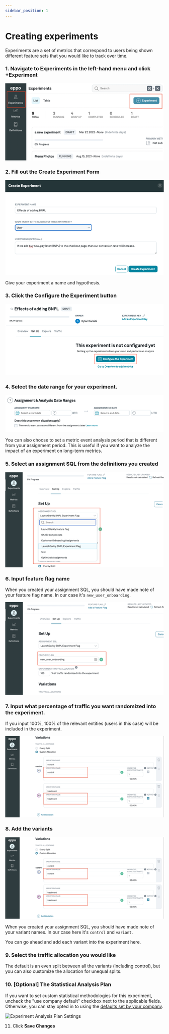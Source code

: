 ```yaml
---
sidebar_position: 1
---
```


# Creating experiments

Experiments are a set of metrics that correspond to users being shown different feature sets that you would like to track over time.

### 1. Navigate to **Experiments** in the left-hand menu and click **+Experiment**

![Create experiment](../../../../static/img/building-experiments/create-experiment.png)

### 2. Fill out the **Create Experiment** Form

![Fill experiment form](../../../../static/img/building-experiments/fill-create-experiment-form.png)

Give your experiment a name and hypothesis.

### 3. Click the **Configure the Experiment** button

![Configure experiment](../../../../static/img/building-experiments/set-up-and-configure-experiment.png)

### 4. Select the date range for your experiment.

![Select dates](../../../../static/img/building-experiments/select-dates.png)

You can also choose to set a metric event analysis period that is different from your assignment period. This is useful if you want to analyze the impact of an experiment on long-term metrics.

### 5. Select an assignment SQL from the definitions you created

![Choose assignment SQL](../../../../static/img/building-experiments/choose-assignment-sql-in-experiment.png)

### 6. Input feature flag name

When you created your assignment SQL, you should have made note of your feature flag name. In our case it's `new_user_onboarding`.

![Configure experiment](../../../../static/img/building-experiments/choose-feature-flag-in-experiment.png)

### 7. Input what percentage of traffic you want randomized into the experiment.

If you input 100%, 100% of the relevant entities (users in this case) will be included in the experiment.

![Percent Traffic](../../../../static/img/building-experiments/name-variants.png)

### 8. Add the variants

![Add variants](../../../../static/img/building-experiments/name-variants.png)

When you created your assignment SQL, you should have made note of your variant names. In our case here it's `control` and `variant`.

You can go ahead and add each variant into the experiment here.

### 9. Select the traffic allocation you would like

The default is an even split between all the variants (including control), but you can also customize the allocation for unequal splits.

### 10. [Optional] The Statistical Analysis Plan 
If you want to set custom statistical methodologies for this experiment, uncheck the "use company default" checkbox next to the applicable fields. Otherwise, you can stay opted in to using the [defaults set by your company](https://docs.geteppo.com/administration/setting-statistical-analysis-plan-defaults).

![Experiment Analysis Plan Settings](https://user-images.githubusercontent.com/90637953/200431000-54588eda-ea9a-4964-92ee-83999556954f.gif)



11. Click **Save Changes**
